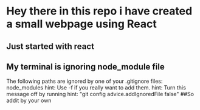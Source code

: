 # Hey there in this repo i have created a small webpage using React
## Just started with react
## My terminal is ignoring node_module file
The following paths are ignored by one of your .gitignore files:
node_modules
hint: Use -f if you really want to add them.
hint: Turn this message off by running
hint: "git config advice.addIgnoredFile false"
##So addit by your own
